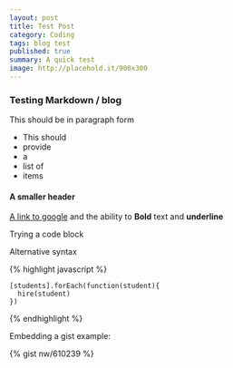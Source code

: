 ```yaml
---
layout: post
title: Test Post
category: Coding
tags: blog test
published: true
summary: A quick test
image: http://placehold.it/900x300
---
```


### Testing Markdown / blog

This should be in paragraph form

* This should
* provide
* a
* list of
* items

#### A smaller header

[A link to google](http://google.com) and the ability to **Bold** text and __underline__

Trying a code block


Alternative syntax

{% highlight javascript %}

    [students].forEach(function(student){
      hire(student)
    })

{% endhighlight %}


Embedding a gist example:

{% gist nw/610239 %}